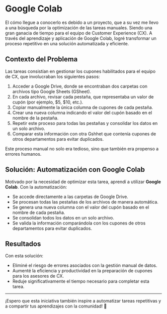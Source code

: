 # Google Colab

El cómo llegue a conocerlo es debido a un proyecto, que a su vez me llevo a una búsqueda por la optimización de las tareas manuales. Siendo una gran ganacia de tiempo para el equipo de Customer Experience (CX). A través del aprendizaje y aplicación de Google Colab, logré transformar un proceso repetitivo en una solución automatizada y eficiente.

## Contexto del Problema
Las tareas consistían en gestionar los cupones habilitados para el equipo de CX, que involucraban los siguientes pasos:

1. Acceder a Google Drive, donde se encontraban dos carpetas con archivos tipo Google Sheets (GSheet).
2. En cada archivo, revisar cada pestaña, que representaba un valor de cupón (por ejemplo, $5, $10, etc.).
3. Copiar manualmente la única columna de cupones de cada pestaña.
4. Crear una nueva columna indicando el valor del cupón basado en el nombre de la pestaña.
5. Repetir este proceso para todas las pestañas y consolidar los datos en un solo archivo.
6. Comparar esta información con otra Gshhet que contenía cupones de otros departamentos para evitar duplicados.

Este proceso manual no solo era tedioso, sino que también era propenso a errores humanos.

## Solución: Automatización con Google Colab

Motivado por la necesidad de optimizar esta tarea, aprendí a utilizar **Google Colab**. Con la automatización:

- Se accede directamente a las carpetas de Google Drive.
- Se procesan todas las pestañas de los archivos de manera automática.
- Se genera una nueva columna con el valor del cupón basado en el nombre de cada pestaña.
- Se consolidan todos los datos en un solo archivo.
- Se valida la información comparándola con los cupones de otros departamentos para evitar duplicados.

## Resultados

Con esta solución:
- Eliminé el riesgo de errores asociados con la gestión manual de datos.
- Aumenté la eficiencia y productividad en la preparación de cupones para los asesores de CX.
- Reduje significativamente el tiempo necesario para completar esta tarea.

---
¡Espero que esta iniciativa también inspire a automatizar tareas repetitivas y a compartir tus aprendizajes con la comunidad! 🚀


